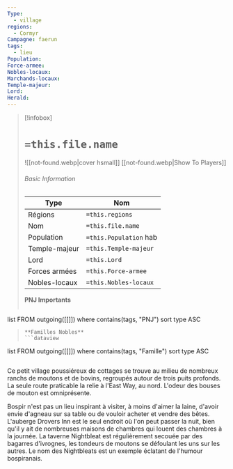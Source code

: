 ```yaml
---
Type:
  - village
regions:
  - Cormyr
Campagne: faerun
tags:
  - lieu
Population: 
Force-armee: 
Nobles-locaux: 
Marchands-locaux: 
Temple-majeur: 
Lord: 
Herald:
---
```


> [!infobox]
> # `=this.file.name`
> ![[not-found.webp|cover hsmall]]
> [[not-found.webp|Show To Players]]
> ###### Basic Information
> Type |  Nom |
> ---|---|
> Régions | `=this.regions`|
> Nom | `=this.file.name ` |
> Population | `=this.Population` hab |
> Temple-majeur | `=this.Temple-majeur` |
> Lord | `=this.Lord` |
> Forces armées | `=this.Force-armee` |
> Nobles-locaux | `=this.Nobles-locaux ` |
> **PNJ Importants**
>  ```dataview
list FROM outgoing([[]])
where contains(tags, "PNJ")
sort type ASC
>```
> **Familles Nobles**
> ```dataview
list FROM outgoing([[]])
where contains(tags, "Famille")
sort type ASC
>```


Ce petit village poussiéreux de cottages se trouve au milieu de nombreux ranchs de moutons et de bovins, regroupés autour de trois puits profonds. La seule route praticable la relie à l'East Way, au nord. L'odeur des bouses de mouton est omniprésente.

Bospir n'est pas un lieu inspirant à visiter, à moins d'aimer la laine, d'avoir envie d'agneau sur sa table ou de vouloir acheter et vendre des bêtes. L'auberge Drovers Inn est le seul endroit où l'on peut passer la nuit, bien qu'il y ait de nombreuses maisons de chambres qui louent des chambres à la journée. La taverne Nightbleat est régulièrement secouée par des bagarres d'ivrognes, les tondeurs de moutons se défoulant les uns sur les autres. Le nom des Nightbleats est un exemple éclatant de l'humour bospiranais.

